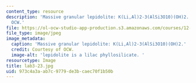 ```yaml
---
content_type: resource
description: 'Massive granular lepidolite: K(Li,Al)2-3(AlSi3O10)(OH)2. Courtesy of
  OCW.'
file: https://ol-ocw-studio-app-production.s3.amazonaws.com/courses/12-108-structure-of-earth-materials-fall-2004/973c4a3aab7c9779de3bcaec70f1b50b_lab3-23.jpg
file_type: image/jpeg
image_metadata:
  caption: 'Massive granular lepidolite: K(Li,Al)2-3(AlSi3O10)(OH)2.'
  credit: Courtesy of OCW.
  image-alt: 'lepidolite is a lilac phyllosilicate. '
resourcetype: Image
title: lab3-23.jpg
uid: 973c4a3a-ab7c-9779-de3b-caec70f1b50b
---
```

